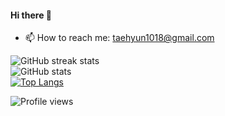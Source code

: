 #### Hi there 👋
- 📫 How to reach me: taehyun1018@gmail.com 

![GitHub streak stats](https://github-readme-streak-stats.herokuapp.com/?user=taehyun-Koh) 
<br>
![GitHub stats](https://github-readme-stats.vercel.app/api?username=taehyun-Koh&show_icons=true)
<br>
[![Top Langs](https://github-readme-stats.vercel.app/api/top-langs/?username=taehyun-Koh)](https://github.com/anuraghazra/github-readme-stats)
<br>


![Profile views](https://gpvc.arturio.dev/taehyun-Koh)  
